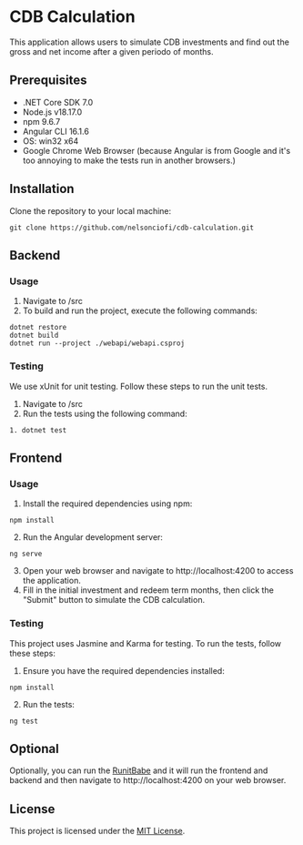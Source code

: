 
# CDB Calculation

This application allows users to simulate CDB investments and find out the gross and net income after a given periodo of months.

## Prerequisites
- .NET Core SDK 7.0
- Node.js v18.17.0
- npm 9.6.7
- Angular CLI 16.1.6
- OS: win32 x64
- Google Chrome Web Browser (because Angular is from Google and it's too annoying to make the tests run in another browsers.)

## Installation

Clone the repository to your local machine:

```
git clone https://github.com/nelsonciofi/cdb-calculation.git
```

## Backend

### Usage

1. Navigate to /src  
2. To build and run the project, execute the following commands:

```
dotnet restore
dotnet build
dotnet run --project ./webapi/webapi.csproj
```

### Testing
We use xUnit for unit testing. Follow these steps to run the unit tests.

1. Navigate to /src
2. Run the tests using the following command: 

```
1. dotnet test
```

## Frontend

### Usage

1. Install the required dependencies using npm:

```
npm install
``` 

2. Run the Angular development server:
```
ng serve
``` 

3. Open your web browser and navigate to http://localhost:4200 to access the application.
4. Fill in the initial investment and redeem term months, then click the "Submit" button to simulate the CDB calculation.

### Testing
This project uses Jasmine and Karma for testing. To run the tests, follow these steps:

1. Ensure you have the required dependencies installed:
```
npm install
``` 
2. Run the tests:
```
ng test
``` 

## Optional

Optionally, you can run the [RunitBabe](runItBabe.bat) and it will run the frontend and backend and then navigate to http://localhost:4200 on your web browser.

## License

This project is licensed under the [MIT License](LICENSE).

